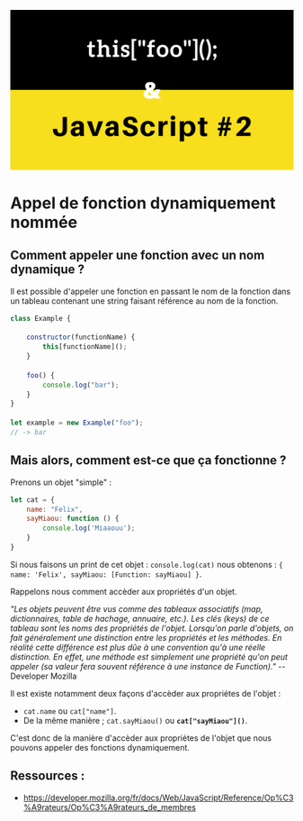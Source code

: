 ![Blog Illustration](./illustration.png)

# Appel de fonction dynamiquement nommée

## Comment appeler une fonction avec un nom dynamique ? 
Il est possible d'appeler une fonction en passant le nom de la fonction dans un tableau contenant une string faisant référence au nom de la fonction.

```javascript 
class Example {

    constructor(functionName) {
        this[functionName]();
    }

    foo() {
        console.log("bar");
    }
}

let example = new Example("foo");
// -> bar
```


## Mais alors, comment est-ce que ça fonctionne ?

Prenons un objet "simple" : 

```javascript 
let cat = {
    name: "Felix",
    sayMiaou: function () {
        console.log('Miaaouu');
    }
}
```

Si nous faisons un print de cet objet : `console.log(cat)` 
nous obtenons : `{ name: 'Felix', sayMiaou: [Function: sayMiaou] }`.

Rappelons nous comment accèder aux propriétés d'un objet.

*"Les objets peuvent être vus comme des tableaux associatifs (map, dictionnaires, table de hachage, annuaire, etc.). Les clés (keys) de ce tableau sont les noms des propriétés de l'objet. Lorsqu'on parle d'objets, on fait généralement une distinction entre les propriétés et les méthodes. En réalité cette différence est plus dûe à une convention qu'à une réelle distinction. En effet, une méthode est simplement une propriété qu'on peut appeler (sa valeur fera souvent référence à une instance de Function)."* -- Developer Mozilla

Il est existe notamment deux façons d'accèder aux propriétes de l'objet :
- `cat.name` ou `cat["name"]`. 
- De la même manière ; `cat.sayMiaou()` ou **`cat["sayMiaou"]()`**.

C'est donc de la manière d'accèder aux propriétes de l'objet que nous pouvons appeler des fonctions dynamiquement.


## Ressources :
- https://developer.mozilla.org/fr/docs/Web/JavaScript/Reference/Op%C3%A9rateurs/Op%C3%A9rateurs_de_membres
